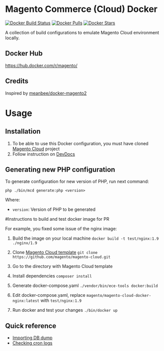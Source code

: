 # Magento Commerce (Cloud) Docker

[![Docker Build Status][ico-dockerbuild]][link-dockerhub]
[![Docker Pulls][ico-downloads]][link-dockerhub]
[![Docker Stars][ico-dockerstars]][link-dockerhub]

A collection of build configurations to emulate Magento Cloud environment locally.

## Docker Hub

https://hub.docker.com/r/magento/

## Credits

Inspired by [meanbee/docker-magento2](https://github.com/meanbee/docker-magento2)

# Usage

## Installation

1. To be able to use this Docker configuration, you must have cloned [Magento Cloud](https://github.com/magento/magento-cloud) project
1. Follow instruction on [DevDocs](https://devdocs.magento.com/guides/v2.2/cloud/reference/docker-config.html)

## Generating new PHP configuration

To generate configuration for new version of PHP, run next command:

```
php ./bin/mcd generate:php <version>
```

Where:

- `version`: Version of PHP to be generated

#Instructions to build and test docker image for PR

For example, you fixed some issue of the nginx image:

1. Build the image on your local machine `docker build -t test/nginx:1.9 ./nginx/1.9`

1. Clone [Magento Cloud template](https://github.com/magento/magento-cloud) `git clone https://github.com/magento/magento-cloud.git`

1. Go to the directory with Magento Cloud template

1. Install dependencies `composer install`

1. Generate docker-compose.yaml `./vendor/bin/ece-tools docker:build`

1. Edit docker-compose.yaml, replace `magento/magento-cloud-docker-nginx:latest` with `test/nginx:1.9`

1. Run docker and test your changes `./bin/docker up`

[ico-dockerbuild]: https://img.shields.io/docker/build/magento/magento-cloud-docker-php.svg?style=flat-square
[ico-downloads]: https://img.shields.io/docker/pulls/magento/magento-cloud-docker-php.svg?style=flat-square
[ico-dockerstars]: https://img.shields.io/docker/stars/magento/magento-cloud-docker-php.svg?style=flat-square

[link-dockerhub]: https://hub.docker.com/r/magento/magento-cloud-docker-php

## Quick reference

* [Importing DB dump](https://devdocs.magento.com/guides/v2.3/cloud/docker/docker-development.html#database-container)
* [Checking cron logs](https://devdocs.magento.com/guides/v2.3/cloud/docker/docker-development.html#cron-container)
